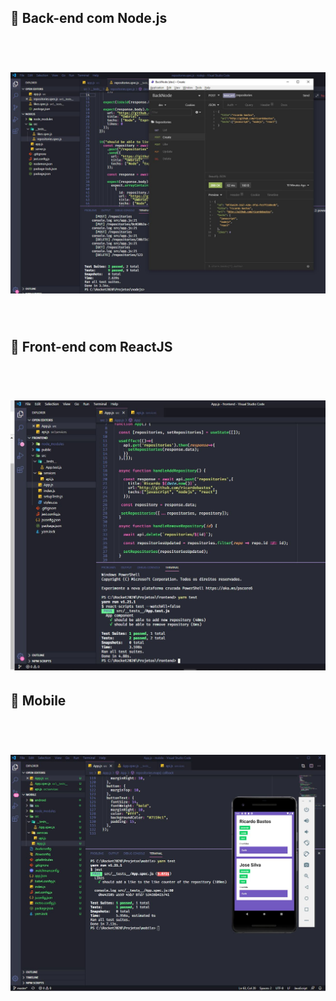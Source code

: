 ## :rocket: Back-end com Node.js
<br>
<h1 align="center">
    <img alt="NodeApi" src="https://github.com/RicardoBastos/Bootcamp2020/blob/master/backend/NodeCap2.JPG" />
</h1>
<br>

## :rocket: Front-end com ReactJS
<br>
<h1 align="center">
    <img alt="React" src="https://github.com/RicardoBastos/Bootcamp2020/blob/master/frontend/ReactCapt.JPG" />
</h1>

## :rocket: Mobile
<br>
<h1 align="center">
    <img alt="React" src="https://github.com/RicardoBastos/Bootcamp2020/blob/master/mobile/src/Mobile.JPG" />
</h1>

